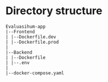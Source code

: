 # Directory structure

```
Evaluasihum-app
|--Frontend
| |--Dockerfile.dev
| |--Dockerfile.prod
|
|--Backend
| |--Dockerfile
| |--.env
|
|--docker-compose.yaml
```
